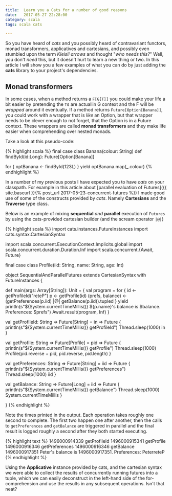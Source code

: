 ```yaml
---
title:  Learn you a Cats for a number of good reasons
date:   2017-05-27 22:28:00
category: scala
tags: scala cats

---
```


So you have heard of _cats_ and you possibly heard of contravariant functors, monad transformers, applicatives and cartesians, and possibly even stumbled upon the term _Kleisli arrows_ and thought "_who needs this?_" Well, you don't _need_ this, but it doesn't hurt to learn a new thing or two. In this article I will show you a few examples of what you can do by just adding the **cats** library to your project's dependencies.



## Monad transformers
In some cases, when a method returns a `F[G[T]]` you could make your life a bit easier by pretending the `T`s are actuallin G context and the F will be _wrapped_ around it eventually. If a method returns `Future[Option[Banana]]`, you could work with a wrapper that is _like_ an Option, but that wrapper needs to be clever enough to not forget, that the Option is in a Future context. These wrappers are called **monad transformers** and they make life easier when comprehending over nested monads.

Take a look at this pseudo-code:

{% highlight scala %}
final case class Banana(colour: String)
def findById(id:Long): Future[Option[Banana]]

for {
  optBanana <- findById(123L)
} yield optBanana.map(_.colour)
{% endhighlight %}



In a number of my previous posts I have expected you to have _cats_ on your classpath. For example in this article about [parallel evaluation of Futures]({{ site.baseurl }}{% post_url 2017-05-23-concurrent-futures %}) I made good use of some of the constructs provided by _cats_. Namely **Cartesians** and the **Traverse** type class. 

Below is an example of mixing **sequential** _and_ **parallel** execution of `Futures` by using the cats-provided cartesian builder (and the scream operator `|@|`)


{% highlight scala %}
import cats.instances.FutureInstances
import cats.syntax.CartesianSyntax

import scala.concurrent.ExecutionContext.Implicits.global
import scala.concurrent.duration.Duration.Inf
import scala.concurrent.{Await, Future}

final case class Profile(iid: String, name: String, age: Int)

object SequentialAndParallelFutures extends CartesianSyntax with FutureInstances {

  def main(args: Array[String]): Unit = {
    val program = for {
      id <- getProfileId("reteP")
      p <- getProfile(id)
      (prefs, balance) <- (getPreferences(p.iid) |@| getBalance(p.iid)).tupled
    } yield println(s"${System.currentTimeMillis()} ${p.name}'s balance is $balance. Preferences: $prefs")
    Await.result(program, Inf)
  }

  val getProfileId: String => Future[String] = in => Future {
    println(s"${System.currentTimeMillis()} getProfileId")
    Thread.sleep(1000)
    in
  }

  val getProfile: String => Future[Profile] = pid => Future {
    println(s"${System.currentTimeMillis()} getProfile")
    Thread.sleep(1000)
    Profile(pid.reverse + pid, pid.reverse, pid.length)
  }

  val getPreferences: String => Future[String] = iid => Future {
    println(s"${System.currentTimeMillis()} getPreferences")
    Thread.sleep(1000)
    iid
  }

  val getBalance: String => Future[Long] = iid => Future {
    println(s"${System.currentTimeMillis()} getBalance")
    Thread.sleep(1000)
    System.currentTimeMillis
  }

}
{% endhighlight %}

Note the times printed in the output. Each operation takes roughly one second to complete. The first two happen one after another, then the calls to `getPreferences` and `getBalance` are triggered in parallel and the final result is logged roughly a second after they both started executing.

{% highlight text %}
1496000914339 getProfileId
1496000915341 getProfile
1496000916346 getPreferences
1496000916346 getBalance
1496000917351 Peter's balance is 1496000917351. Preferences: PeterreteP
{% endhighlight %}

Using the **Applicative** instance provided by cats, and the cartesian syntax we were able to collect the results of concurrently running futures into a tuple, which we can easily deconstruct in the left-hand side of the for-comprehension and use the results in any subsequent operations. Isn't that neat?
